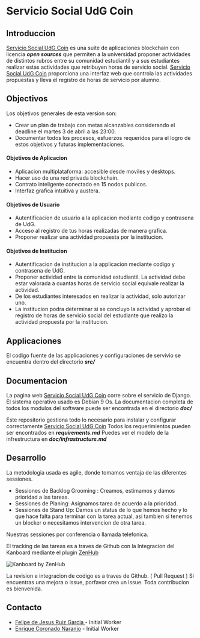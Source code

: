 [udgcoin]:http://servicio-social.tk

# Servicio Social UdG Coin

## Introduccion
[Servicio Social UdG Coin][udgcoin] es una suite de aplicaciones blockchain con licencia **_open sources_** que  permiten a la universidad proponer actividades de distintos rubros entre su comunidad estudiantil y a sus estudiantes realizar estas actividades que retribuyen horas de servicio social.
[Servicio Social UdG Coin][udgcoin] proporciona una interfaz web que controla las actividades propuestas y lleva el registro de horas de servicio por alumno.

## Objectivos
Los objetivos generales de esta version son:

* Crear un plan de trabajo con metas alcanzables considerando el deadline el martes 3 de abril a las 23:00.
* Documentar todos los procesos, esfuerzos requeridos para el logro de estos objetivos y futuras implementaciones.

#### Objetivos de Aplicacion
* Aplicacion multiplataforma: accesible desde moviles y desktops.
* Hacer uso de una red privada blockchain.
* Contrato inteligente conectado en 15 nodos publicos.
* Interfaz grafica intuitiva y austera.

#### Objetivos de Usuario

* Autentificacion de usuario a la aplicacion mediante codigo y contrasena de UdG.
* Acceso al registro de tus horas realizadas de manera grafica.
* Proponer realizar una actividad propuesta por la institucion.

#### Objetivos de Institucion
* Autentificacion de institucion a la applicacion mediante codigo y contrasena de UdG.
* Proponer actividad  entre la comunidad estudiantil. La actividad debe estar valorada a cuantas horas de servicio social equivale realizar la actividad.
* De los estudiantes interesados en realizar la actividad, solo autorizar uno.
* La institucion podra determinar si se concluyo la actividad y aprobar el registro de horas de servicio social del estudiante que realizo la actividad propuesta por la institucion.


## Applicaciones
El codigo fuente de las applicaciones y configuraciones de servivio se encuentra dentro del directorio  ***src/***

## Documentacion
La pagina web [Servicio Social UdG Coin][udgcoin] corre sobre el servicio de Django.
El sistema operativo usado es Debian 9 Os.
La documentacion completa de todos los modulos del software puede ser encontrada en el directorio ***doc/***

Este repositorio gestiona todo lo necesario para instalar y configurar correctamente [Servicio Social UdG Coin][udgcoin]
Todos los requerimientos pueden ser encontrados en  ***requirements.md***
Puedes ver el modelo de la infrestructura en  ***doc/infrastructure.md***

## Desarrollo
La metodologia usada es agile, donde tomamos ventaja de las diferentes sessiones.

* Sessiones de Backlog Grooming : Creamos, estimamos y damos prioridad a las tareas.
* Sessiones de Planing: Asignamos tarea de acuerdo a la prioridad.
* Sessiones de Stand Up: Damos un status de lo que hemos hecho y lo que hace falta para terminar con la tarea actual, asi tambien si tenemos un blocker o necesitamos intervencion de otra tarea.

Nuestras sessiones por conferencia o llamada telefonica.

El tracking de las tareas es a traves de Github con la Integracion del Kanboard mediante el  plugin [ZenHub](https://www.zenhub.com/extension) 

![Kanboard by ZenHub ](https://dxssrr2j0sq4w.cloudfront.net/3.2.0/img/slider/zenhub-task-board.jpg)


La revision e integracion de codigo es a traves de Github. ( Pull Request )
Si encuentras una mejora o issue, porfavor crea un issue.
Toda contribucion es bienvenida.

## Contacto
* [Felipe de Jesus Ruiz Garcia ](http://github.com/Transmigracion) - Initial Worker
* [Enrique Coronado Naranjo](http://github.com/kiiqe23) - Initial Worker
